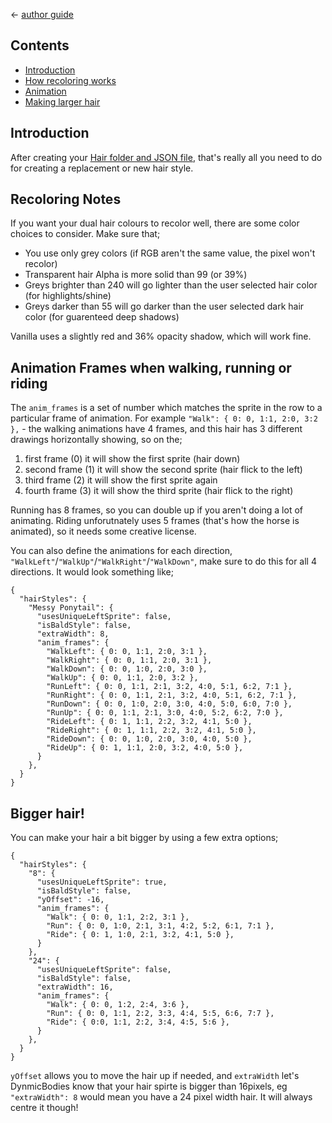 ﻿← [author guide](../author-guide.md)

## Contents
* [Introduction](#introduction)
* [How recoloring works](#recoloring-notes)
* [Animation](#animation-frames-when-walking-running-or-riding)
* [Making larger hair](#bigger-hair)

## Introduction
After creating your [Hair folder and JSON file](../author-guide.md#hair), that's really all you need to
do for creating a replacement or new hair style.

## Recoloring Notes
If you want your dual hair colours to recolor well, there are some color choices to consider. Make sure that;
*   You use only grey colors (if RGB aren't the same value, the pixel won't recolor)
*   Transparent hair Alpha is more solid than 99 (or 39%)
*   Greys brighter than 240 will go lighter than the user selected hair color (for highlights/shine)
*   Greys darker than 55 will go darker than the user selected dark hair color (for guarenteed deep shadows)

Vanilla uses a slightly red and 36% opacity shadow, which will work fine.

## Animation Frames when walking, running or riding
The `anim_frames` is a set of number which matches the sprite in the row to a particular frame
of animation. For example `"Walk": { 0: 0, 1:1, 2:0, 3:2 },` - the walking animations have 4 frames,
and this hair has 3 different drawings horizontally showing, so on the;
1.  first frame (0) it will show the first sprite (hair down)
2.  second frame (1) it will show the second sprite (hair flick to the left)
3.  third frame (2) it will show the first sprite again
4.  fourth frame (3) it will show the third sprite (hair flick to the right)

Running has 8 frames, so you can double up if you aren't doing a lot of animating. Riding unforutnately
uses 5 frames (that's how the horse is animated), so it needs some creative license.

You can also define the animations for each direction, `"WalkLeft"`/`"WalkUp"`/`"WalkRight"`/`"WalkDown"`,
make sure to do this for all 4 directions. It would look something like;
```
﻿{
  "hairStyles": {
    "Messy Ponytail": {
      "usesUniqueLeftSprite": false,
      "isBaldStyle": false,
      "extraWidth": 8,
      "anim_frames": {
        "WalkLeft": { 0: 0, 1:1, 2:0, 3:1 },
        "WalkRight": { 0: 0, 1:1, 2:0, 3:1 },
        "WalkDown": { 0: 0, 1:0, 2:0, 3:0 },
        "WalkUp": { 0: 0, 1:1, 2:0, 3:2 },
        "RunLeft": { 0: 0, 1:1, 2:1, 3:2, 4:0, 5:1, 6:2, 7:1 },
        "RunRight": { 0: 0, 1:1, 2:1, 3:2, 4:0, 5:1, 6:2, 7:1 },
        "RunDown": { 0: 0, 1:0, 2:0, 3:0, 4:0, 5:0, 6:0, 7:0 },
        "RunUp": { 0: 0, 1:1, 2:1, 3:0, 4:0, 5:2, 6:2, 7:0 },
        "RideLeft": { 0: 1, 1:1, 2:2, 3:2, 4:1, 5:0 },
        "RideRight": { 0: 1, 1:1, 2:2, 3:2, 4:1, 5:0 },
        "RideDown": { 0: 0, 1:0, 2:0, 3:0, 4:0, 5:0 },
        "RideUp": { 0: 1, 1:1, 2:0, 3:2, 4:0, 5:0 },
      }
    },
  }
}
 ```

## Bigger hair!
You can make your hair a bit bigger by using a few extra options;
```
﻿{
  "hairStyles": {
    "8": {
      "usesUniqueLeftSprite": true,
      "isBaldStyle": false,
      "yOffset": -16,
      "anim_frames": {
        "Walk": { 0: 0, 1:1, 2:2, 3:1 },
        "Run": { 0: 0, 1:0, 2:1, 3:1, 4:2, 5:2, 6:1, 7:1 },
        "Ride": { 0: 1, 1:0, 2:1, 3:2, 4:1, 5:0 },
      }
    },
    "24": {
      "usesUniqueLeftSprite": false,
      "isBaldStyle": false,
      "extraWidth": 16,
      "anim_frames": {
        "Walk": { 0: 0, 1:2, 2:4, 3:6 },
        "Run": { 0: 0, 1:1, 2:2, 3:3, 4:4, 5:5, 6:6, 7:7 },
        "Ride": { 0:0, 1:1, 2:2, 3:4, 4:5, 5:6 },
      }
    },
  }
}
```
`yOffset` allows you to move the hair up if needed, and `extraWidth` let's DynmicBodies know that
your hair spirte is bigger than 16pixels, eg `"extraWidth": 8` would mean you have a 24 pixel width
hair. It will always centre it though!